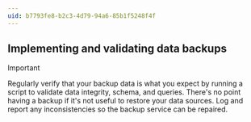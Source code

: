 ```yaml
---
uid: b7793fe8-b2c3-4d79-94a6-85b1f5248f4f
---
```

## Implementing and validating data backups

> [!IMPORTANT]
> Regularly verify that your backup data is what you expect by running a script to validate data integrity, schema, and queries. There's no point having a backup if it's not useful to restore your data sources. Log and report any inconsistencies so the backup service can be repaired.

